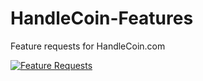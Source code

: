 # HandleCoin-Features
Feature requests for HandleCoin.com

[![Feature Requests](http://feathub.com/TechEndeavors/HandleCoin-Features?format=svg)](http://feathub.com/TechEndeavors/HandleCoin-Features)

